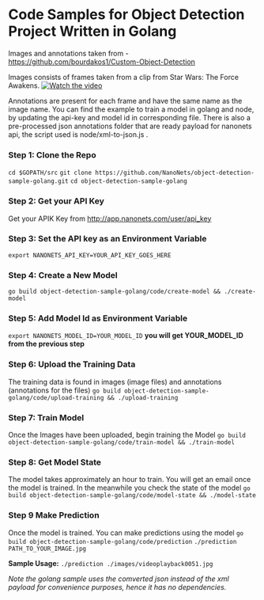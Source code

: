 # Code Samples for Object Detection Project Written in Golang

Images and annotations taken from - https://github.com/bourdakos1/Custom-Object-Detection

Images consists of frames taken from a clip from Star Wars: The Force Awakens.
[![Watch the video](https://github.com/bourdakos1/Custom-Object-Detection/raw/master/screenshots/starwars_small.gif)](https://www.youtube.com/watch?v=xW2hpkoaIiM)

Annotations are present for each frame and have the same name as the image name. You can find the example to train a model in golang and node, by updating the api-key and model id in corresponding file. There is also a pre-processed json annotations folder that are ready payload for nanonets api, the script used is node/xml-to-json.js .


### Step 1: Clone the Repo
`cd $GOPATH/src`
`git clone https://github.com/NanoNets/object-detection-sample-golang.git`
`cd object-detection-sample-golang`

### Step 2: Get your API Key
Get your APIK Key from http://app.nanonets.com/user/api_key

### Step 3: Set the API key as an Environment Variable
`export NANONETS_API_KEY=YOUR_API_KEY_GOES_HERE`

### Step 4: Create a New Model
`go build object-detection-sample-golang/code/create-model && ./create-model`

### Step 5: Add Model Id as Environment Variable
`export NANONETS_MODEL_ID=YOUR_MODEL_ID`
 **you will get YOUR_MODEL_ID from the previous step**

### Step 6: Upload the Training Data
The training data is found in images (image files) and annotations (annotations for the files)
`go build object-detection-sample-golang/code/upload-training && ./upload-training`

### Step 7: Train Model
Once the Images have been uploaded, begin training the Model
`go build object-detection-sample-golang/code/train-model && ./train-model`

### Step 8: Get Model State
The model takes approximately an hour to train. You will get an email once the model is trained. In the meanwhile you check the state of the model
`go build object-detection-sample-golang/code/model-state && ./model-state`

### Step 9 Make Prediction
Once the model is trained. You can make predictions using the model
`go build object-detection-sample-golang/code/prediction`
`./prediction PATH_TO_YOUR_IMAGE.jpg`

**Sample Usage:**
`./prediction ./images/videoplayback0051.jpg`


*Note the golang sample uses the comverted json instead of the xml payload for convenience purposes, hence it has no dependencies.*